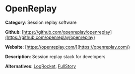 
# OpenReplay

**Category**: Session replay software

**Github**: [https://github.com/openreplay/openreplay](https://github.com/openreplay/openreplay)

**Website**: [https://openreplay.com/](https://openreplay.com/)

**Description**:
Session replay stack for developers

**Alternatives**: [LogRocket](https://logrocket.com/), [FullStory](https://www.fullstory.com/)

